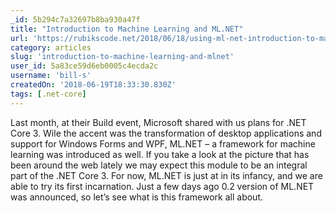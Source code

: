 ```yaml
---
_id: 5b294c7a32697b8ba930a47f
title: "Introduction to Machine Learning and ML.NET"
url: 'https://rubikscode.net/2018/06/18/using-ml-net-introduction-to-machine-learning-and-ml-net/'
category: articles
slug: 'introduction-to-machine-learning-and-mlnet'
user_id: 5a83ce59d6eb0005c4ecda2c
username: 'bill-s'
createdOn: '2018-06-19T18:33:30.830Z'
tags: [.net-core]
---
```


Last month, at their Build event, Microsoft shared with us plans for .NET Core 3. Wile the accent was the transformation of desktop applications and support for Windows Forms and WPF, ML.NET – a framework for machine learning was introduced as well. If you take a look at the picture that has been around the web lately we may expect this module to be an integral part of the .NET Core 3. For now, ML.NET is just at in its infancy, and we are able to try its first incarnation. Just a few days ago 0.2 version of ML.NET was announced, so let’s see what is this framework all about.
